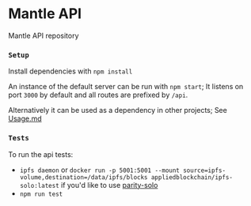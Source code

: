 # Mantle API

Mantle API repository

### `Setup`

Install dependencies with `npm install`

An instance of the default server can be run with `npm start`; It listens on port `3000` by default and all routes are prefixed by `/api`.

Alternatively it can be used as a dependency in other projects; See [Usage.md](Usage.md)

### `Tests`

To run the api tests:

- `ipfs daemon` or `docker run -p 5001:5001 --mount source=ipfs-volume,destination=/data/ipfs/blocks appliedblockchain/ipfs-solo:latest` if you'd like to use [parity-solo](https://github.com/appliedblockchain/ipfs-solo)
- `npm run test`